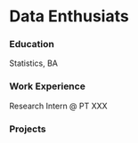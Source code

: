 # Data Enthusiats

### Education
Statistics, BA

### Work Experience
Research Intern @ PT XXX

### Projects
